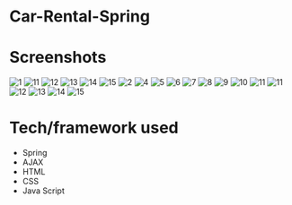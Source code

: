 # Car-Rental-Spring

# Screenshots
![1](https://user-images.githubusercontent.com/73926739/126005354-89e091d0-9f00-489f-b788-6d9bb65903a3.png)
![11](https://user-images.githubusercontent.com/73926739/126143331-aab68be3-7a4c-44e3-8693-1549c6424c89.png)
![12](https://user-images.githubusercontent.com/73926739/126143337-cffea86f-a055-4073-b487-b84e161464d2.png)
![13](https://user-images.githubusercontent.com/73926739/126143354-0022d768-6bd5-4a44-aa5e-89994b71edfc.png)
![14](https://user-images.githubusercontent.com/73926739/126143367-a1713734-9bff-4fdf-ade7-bde86f74ae0a.png)
![15](https://user-images.githubusercontent.com/73926739/126143372-d609fb07-e39c-4a1f-8023-7e1ae2368372.png)
![2](https://user-images.githubusercontent.com/73926739/126005385-ee2e08a9-2e62-4a02-b3b6-a17a1e194d79.png)
![4](https://user-images.githubusercontent.com/73926739/126005394-5ec8f3b8-6807-462e-842e-9b4112a5f5c4.png)
![5](https://user-images.githubusercontent.com/73926739/126005396-082e731c-1a7d-4f36-9821-705ab532471d.png)
![6](https://user-images.githubusercontent.com/73926739/126005401-9ed69f10-a88a-443f-9301-434edf7d62ab.png)
![7](https://user-images.githubusercontent.com/73926739/126005406-47b3d764-32b7-4938-8964-d1bdfcf2eb0b.png)
![8](https://user-images.githubusercontent.com/73926739/126005408-fdb08936-246f-4bbd-8a57-f727682539dd.png)
![9](https://user-images.githubusercontent.com/73926739/126005411-b41412ac-caa4-48ee-8758-32c71fbf694c.png)
![10](https://user-images.githubusercontent.com/73926739/126005412-c0315c0e-39d0-473d-a3d4-c1fb23075737.png)
![11](https://user-images.githubusercontent.com/73926739/126028919-7db6821e-2f48-42ac-a891-05dd986519f7.png)
![11](https://user-images.githubusercontent.com/73926739/126005415-76551a79-156a-47d1-83e3-87c70c17a87b.png)
![12](https://user-images.githubusercontent.com/73926739/126028911-59a5465b-c058-43cd-9434-0de077cf5d78.png)
![13](https://user-images.githubusercontent.com/73926739/126028913-7a71834a-2542-43f3-9d42-d6704e0e7efd.png)
![14](https://user-images.githubusercontent.com/73926739/126028914-7906cd89-0ee7-4655-a86d-a1b53a1c2c60.png)
![15](https://user-images.githubusercontent.com/73926739/126028918-e2a32b23-59c5-4968-a3bb-f62bf0a357e7.png)



# Tech/framework used
* Spring
* AJAX
* HTML
* CSS
* Java Script
